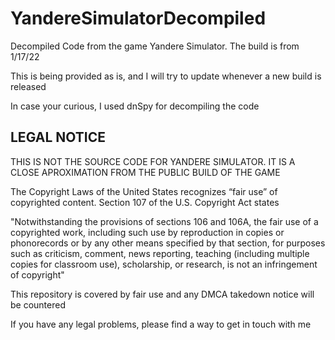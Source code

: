 # YandereSimulatorDecompiled
Decompiled Code from the game Yandere Simulator. The build is from 1/17/22

This is being provided as is, and I will try to update whenever a new build is released

In case your curious, I used dnSpy for decompiling the code

## LEGAL NOTICE

THIS IS NOT THE SOURCE CODE FOR YANDERE SIMULATOR. IT IS A CLOSE APROXIMATION FROM THE PUBLIC BUILD OF THE GAME

The Copyright Laws of the United States recognizes “fair use” of copyrighted content. Section 107 of the U.S. Copyright Act states

"Notwithstanding the provisions of sections 106 and 106A, the fair use of a copyrighted work, including such use by reproduction in copies or phonorecords or by any other means specified by that section, for purposes such as criticism, comment, news reporting, teaching (including multiple copies for classroom use), scholarship, or research, is not an infringement of copyright"

This repository is covered by fair use and any DMCA takedown notice will be countered

If you have any legal problems, please find a way to get in touch with me
